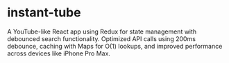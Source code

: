 # instant-tube
A YouTube-like React app using Redux for state management with debounced search functionality. Optimized API calls using 200ms debounce, caching with Maps for O(1) lookups, and improved performance across devices like iPhone Pro Max.
